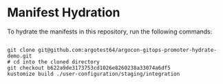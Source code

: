 
# Manifest Hydration

To hydrate the manifests in this repository, run the following commands:

```shell

git clone git@github.com:argotest64/argocon-gitops-promoter-hydrate-demo.git
# cd into the cloned directory
git checkout b622a9de3173753cd1026e8260238a33074a6df5
kustomize build ./user-configuration/staging/integration
```